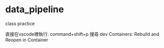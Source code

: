 # data_pipeline
class practice

直接在vscode裡執行:
command+shift+p
搜尋 dev Containers: Rebuild and Reopen in Container